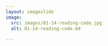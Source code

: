 ```yaml
---
layout: imageslide
image:
  src: images/01-14-reading-code.jpg
  alt: 01-14-reading-code.md

---
```

